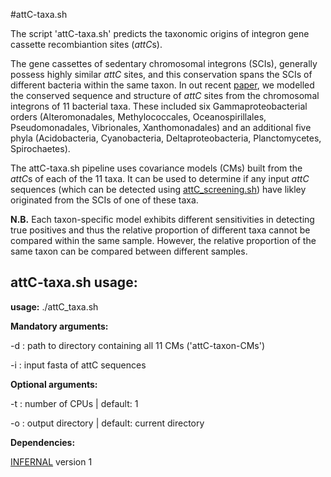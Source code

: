 
#attC-taxa.sh

The script 'attC-taxa.sh' predicts the taxonomic origins of integron gene cassette recombiantion sites (*attC*s).

The gene cassettes of sedentary chromosomal integrons (SCIs), generally possess highly similar *attC* sites, and this conservation spans the SCIs of different bacteria within the same taxon. In out recent [paper](https://doi.org/10.1038/s42003-021-02489-0), we modelled the conserved sequence and structure of *attC* sites from the chromosomal integrons of 11 bacterial taxa. These included six Gammaproteobacterial orders (Alteromonadales, Methylococcales, Oceanospirillales, Pseudomonadales, Vibrionales, Xanthomonadales) and an additional five phyla (Acidobacteria, Cyanobacteria, Deltaproteobacteria, Planctomycetes, Spirochaetes).

The attC-taxa.sh pipeline uses covariance models (CMs) built from the *attC*s of each of the 11 taxa. It can be used to determine if any input *attC* sequences (which can be detected using [attC_screening.sh](https://github.com/timghaly/integron-filtering)) have likley originated from the SCIs of one of these taxa. 

**N.B.** Each taxon-specific model exhibits different sensitivities in detecting true positives and thus the relative proportion of different taxa cannot be compared within the same sample. However, the relative proportion of the same taxon can be compared between different samples.

## attC-taxa.sh usage:


**usage:** ./attC_taxa.sh


**Mandatory arguments:**

-d : path to directory containing all 11 CMs ('attC-taxon-CMs')

-i : input fasta of attC sequences


**Optional arguments:**

-t : number of CPUs | default: 1 

-o : output directory | default: current directory


**Dependencies:**

[INFERNAL](http://eddylab.org/infernal/) version 1



